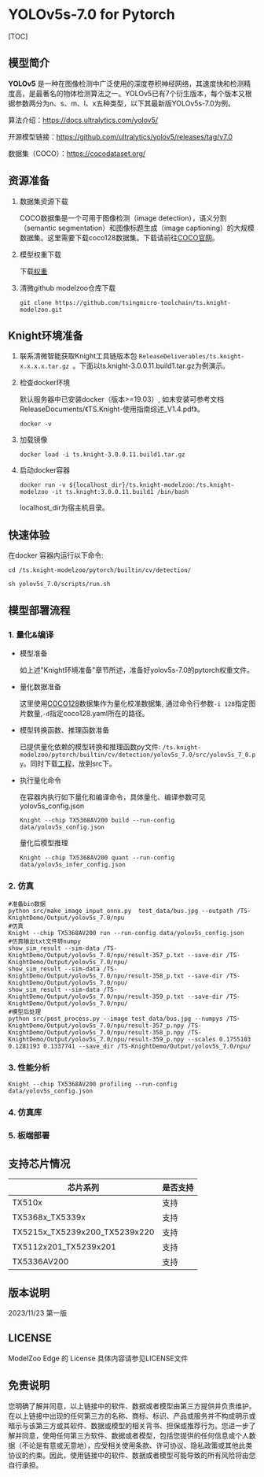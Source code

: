 # YOLOv5s-7.0 for Pytorch

<!--命名规则 {model_name}-{dataset}-{framework}-->

[TOC]

## 模型简介

**YOLOv5** 是一种在图像检测中广泛使用的深度卷积神经网络，其速度快和检测精度高，是最著名的物体检测算法之一。YOLOv5已有7个衍生版本，每个版本又根据参数两分为n、s、m、l、x五种类型，以下其最新版YOLOv5s-7.0为例。

<!--可选-->
算法介绍：https://docs.ultralytics.com/yolov5/

开源模型链接：https://github.com/ultralytics/yolov5/releases/tag/v7.0

数据集（COCO）：https://cocodataset.org/

## 资源准备

1. 数据集资源下载

	COCO数据集是一个可用于图像检测（image detection），语义分割（semantic segmentation）和图像标题生成（image captioning）的大规模数据集。这里需要下载coco128数据集。下载请前往[COCO官网](https://github.com/ultralytics/yolov5/releases/download/v1.0/coco128_with_yaml.zip)。

2. 模型权重下载

	下载[权重](https://github.com/ultralytics/yolov5/releases/download/v7.0/yolov5s.pt)

3. 清微github modelzoo仓库下载

	```git clone https://github.com/tsingmicro-toolchain/ts.knight-modelzoo.git```

## Knight环境准备

1. 联系清微智能获取Knight工具链版本包 ```ReleaseDeliverables/ts.knight-x.x.x.x.tar.gz ```。下面以ts.knight-3.0.0.11.build1.tar.gz为例演示。

2. 检查docker环境

	​默认服务器中已安装docker（版本>=19.03）, 如未安装可参考文档ReleaseDocuments/《TS.Knight-使用指南综述_V1.4.pdf》。
	
	```
	docker -v   
	```

3. 加载镜像
	
	```
	docker load -i ts.knight-3.0.0.11.build1.tar.gz
	```

4. 启动docker容器

	```
	docker run -v ${localhost_dir}/ts.knight-modelzoo:/ts.knight-modelzoo -it ts.knight:3.0.0.11.build1 /bin/bash
	```
	
	localhost_dir为宿主机目录。

## 快速体验

在docker 容器内运行以下命令:

```
cd /ts.knight-modelzoo/pytorch/builtin/cv/detection/
```

```
sh yolov5s_7.0/scripts/run.sh
```

## 模型部署流程

### 1. 量化&编译

-   模型准备
	
	如上述"Knight环境准备"章节所述，准备好yolov5s-7.0的pytorch权重文件。
	

-   量化数据准备

    这里使用[COCO128](https://github.com/ultralytics/yolov5/releases/download/v1.0/coco128_with_yaml.zip)数据集作为量化校准数据集, 通过命令行参数```-i 128```指定图片数量,```-d```指定coco128.yaml所在的路径。

-   模型转换函数、推理函数准备
	
	已提供量化依赖的模型转换和推理函数py文件: ```/ts.knight-modelzoo/pytorch/builtin/cv/detection/yolov5s_7.0/src/yolov5s_7_0.py```。同时下载[工程](https://github.com/ultralytics/yolov5/releases/tag/v7.0)，放到src下。

-   执行量化命令

	在容器内执行如下量化和编译命令，具体量化、编译参数可见 yolov5s_config.json

    	Knight --chip TX5368AV200 build --run-config data/yolov5s_config.json
	
	量化后模型推理

    	Knight --chip TX5368AV200 quant --run-config data/yolov5s_infer_config.json



### 2. 仿真

    #准备bin数据
    python src/make_image_input_onnx.py  test_data/bus.jpg --outpath /TS-KnightDemo/Output/yolov5s_7.0/npu
    #仿真
    Knight --chip TX5368AV200 run --run-config data/yolov5s_config.json
	#仿真输出txt文件转numpy
	show_sim_result --sim-data /TS-KnightDemo/Output/yolov5s_7.0/npu/result-357_p.txt --save-dir /TS-KnightDemo/Output/yolov5s_7.0/npu/
	show_sim_result --sim-data /TS-KnightDemo/Output/yolov5s_7.0/npu/result-358_p.txt --save-dir /TS-KnightDemo/Output/yolov5s_7.0/npu/
	show_sim_result --sim-data /TS-KnightDemo/Output/yolov5s_7.0/npu/result-359_p.txt --save-dir /TS-KnightDemo/Output/yolov5s_7.0/npu/
	#模型后处理
	python src/post_process.py --image test_data/bus.jpg --numpys /TS-KnightDemo/Output/yolov5s_7.0/npu/result-357_p.npy /TS-KnightDemo/Output/yolov5s_7.0/npu/result-358_p.npy /TS-KnightDemo/Output/yolov5s_7.0/npu/result-359_p.npy --scales 0.1755103 0.1281193 0.1337741 --save_dir /TS-KnightDemo/Output/yolov5s_7.0/npu/

### 3. 性能分析

```
Knight --chip TX5368AV200 profiling --run-config data/yolov5s_config.json
```

### 4. 仿真库

### 5. 板端部署



## 支持芯片情况

| 芯片系列                                          | 是否支持 |
| ------------------------------------------------ | ------- |
| TX510x                                           | 支持     |
| TX5368x_TX5339x                                  | 支持     |
| TX5215x_TX5239x200_TX5239x220 | 支持     |
| TX5112x201_TX5239x201                            | 支持     |
| TX5336AV200                                      | 支持     |



## 版本说明

2023/11/23  第一版



## LICENSE

ModelZoo Edge 的 License 具体内容请参见LICENSE文件

## 免责说明

您明确了解并同意，以上链接中的软件、数据或者模型由第三方提供并负责维护。在以上链接中出现的任何第三方的名称、商标、标识、产品或服务并不构成明示或暗示与该第三方或其软件、数据或模型的相关背书、担保或推荐行为。您进一步了解并同意，使用任何第三方软件、数据或者模型，包括您提供的任何信息或个人数据（不论是有意或无意地），应受相关使用条款、许可协议、隐私政策或其他此类协议的约束。因此，使用链接中的软件、数据或者模型可能导致的所有风险将由您自行承担。



